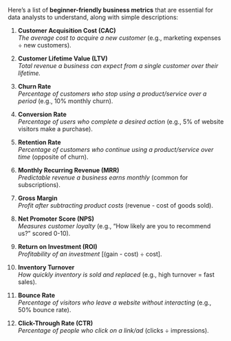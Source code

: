 Here’s a list of **beginner-friendly business metrics** that are essential for data analysts to understand, along with simple descriptions:

1. **Customer Acquisition Cost (CAC)**  
   *The average cost to acquire a new customer* (e.g., marketing expenses ÷ new customers).  

2. **Customer Lifetime Value (LTV)**  
   *Total revenue a business can expect from a single customer over their lifetime.*  

3. **Churn Rate**  
   *Percentage of customers who stop using a product/service over a period* (e.g., 10% monthly churn).  

4. **Conversion Rate**  
   *Percentage of users who complete a desired action* (e.g., 5% of website visitors make a purchase).  

5. **Retention Rate**  
   *Percentage of customers who continue using a product/service over time* (opposite of churn).  

6. **Monthly Recurring Revenue (MRR)**  
   *Predictable revenue a business earns monthly* (common for subscriptions).  

7. **Gross Margin**  
   *Profit after subtracting product costs* (revenue - cost of goods sold).  

8. **Net Promoter Score (NPS)**  
   *Measures customer loyalty* (e.g., “How likely are you to recommend us?” scored 0-10).  

9. **Return on Investment (ROI)**  
   *Profitability of an investment* [(gain - cost) ÷ cost].  

10. **Inventory Turnover**  
    *How quickly inventory is sold and replaced* (e.g., high turnover = fast sales).  

11. **Bounce Rate**  
    *Percentage of visitors who leave a website without interacting* (e.g., 50% bounce rate).  

12. **Click-Through Rate (CTR)**  
    *Percentage of people who click on a link/ad* (clicks ÷ impressions).  

